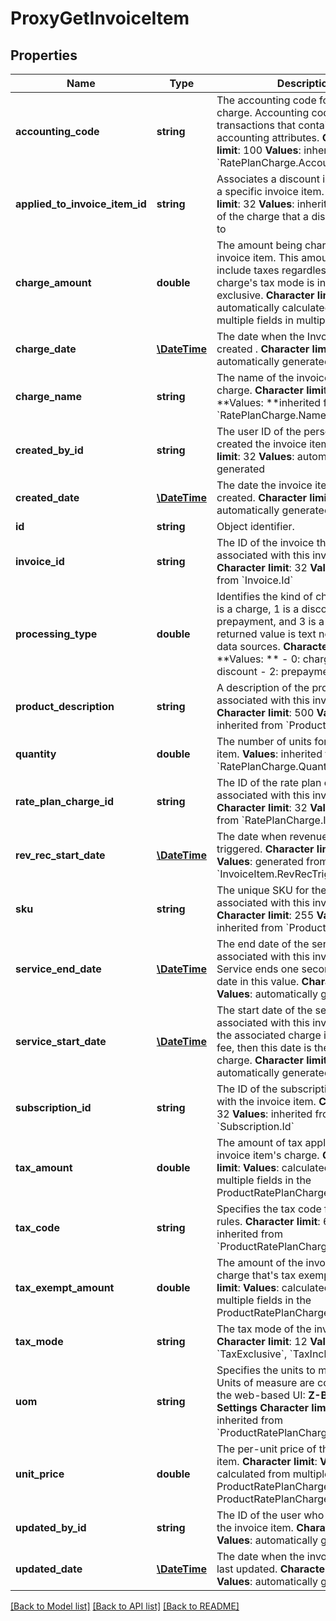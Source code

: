 # ProxyGetInvoiceItem

## Properties
Name | Type | Description | Notes
------------ | ------------- | ------------- | -------------
**accounting_code** | **string** | The accounting code for the item&#39;s charge. Accounting codes group transactions that contain similar accounting attributes. **Character limit**: 100 **Values**: inherited from &#x60;RatePlanCharge.AccountingCode&#x60; | [optional] 
**applied_to_invoice_item_id** | **string** | Associates a discount invoice item to a specific invoice item. **Character limit**: 32 **Values**: inherited from the ID of the charge that a discount applies to | [optional] 
**charge_amount** | **double** | The amount being charged for the invoice item. This amount doesn&#39;t include taxes regardless if the charge&#39;s tax mode is inclusive or exclusive. **Character limit**: **Values**: automatically calculated from multiple fields in multiple objects | [optional] 
**charge_date** | [**\DateTime**](\DateTime.md) | The date when the Invoice Item is created . **Character limit**: 29 **Values**: automatically generated | [optional] 
**charge_name** | **string** | The name of the invoice item&#39;s charge. **Character limi**t: 50 **Values: **inherited from &#x60;RatePlanCharge.Name&#x60; | [optional] 
**created_by_id** | **string** | The user ID of the person who created the invoice item. **Character limit**: 32 **Values**: automatically generated | [optional] 
**created_date** | [**\DateTime**](\DateTime.md) | The date the invoice item was created. **Character limit:** 29 **Values**: automatically generated | [optional] 
**id** | **string** | Object identifier. | [optional] 
**invoice_id** | **string** | The ID of the invoice that&#39;s associated with this invoice item. **Character limit**: 32 **Values**: inherited from &#x60;Invoice.Id&#x60; | [optional] 
**processing_type** | **double** | Identifies the kind of charge where 0 is a charge, 1 is a discount, 2 is a prepayment, and 3 is a tax. The returned value is text not decimal on data sources. **Character limit**: **Values: **  - 0: charge - 1: discount - 2: prepayment - 3: tax | [optional] 
**product_description** | **string** | A description of the product associated with this invoice item. **Character limit**: 500 **Values**: inherited from &#x60;Product.Description&#x60; | [optional] 
**quantity** | **double** | The number of units for this invoice item. **Values**: inherited from &#x60;RatePlanCharge.Quantity&#x60; | [optional] 
**rate_plan_charge_id** | **string** | The ID of the rate plan charge that&#39;s associated with this invoice item. **Character limit**: 32 **Values**: inherited from &#x60;RatePlanCharge.Id&#x60; | [optional] 
**rev_rec_start_date** | [**\DateTime**](Date.md) | The date when revenue recognition is triggered. **Character limit**: 29 **Values**: generated from &#x60;InvoiceItem.RevRecTriggerCondition&#x60; | [optional] 
**sku** | **string** | The unique SKU for the product associated with this invoice item. **Character limit**: 255 **Values**: inherited from &#x60;Product.SKU&#x60; | [optional] 
**service_end_date** | [**\DateTime**](Date.md) | The end date of the service period associated with this invoice item. Service ends one second before the date in this value. **Character limit**: 29 **Values**: automatically generated | [optional] 
**service_start_date** | [**\DateTime**](Date.md) | The start date of the service period associated with this invoice item. If the associated charge is a one-time fee, then this date is the date of that charge. **Character limit:** 29 **Values**: automatically generated | [optional] 
**subscription_id** | **string** | The ID of the subscription associated with the invoice item. **Character limit**: 32 **Values**: inherited from &#x60;Subscription.Id&#x60; | [optional] 
**tax_amount** | **double** | The amount of tax applied to the invoice item&#39;s charge. **Character limit**: **Values**: calculated from multiple fields in the ProductRatePlanCharge object | [optional] 
**tax_code** | **string** | Specifies the tax code for taxation rules. **Character limit**: 6 **Values**: inherited from &#x60;ProductRatePlanCharge.TaxCode&#x60; | [optional] 
**tax_exempt_amount** | **double** | The amount of the invoice item&#39;s charge that&#39;s tax exempt. **Character limit**: **Values**: calculated from multiple fields in the ProductRatePlanCharge object | [optional] 
**tax_mode** | **string** | The tax mode of the invoice item. **Character limit**: 12 **Values**: &#x60;TaxExclusive&#x60;, &#x60;TaxInclusive&#x60; | [optional] 
**uom** | **string** | Specifies the units to measure usage. Units of measure are configured in the web-based UI: **Z-Billing &gt; Settings** **Character limit**: **Values**: inherited from &#x60;ProductRatePlanCharge.UOM&#x60; | [optional] 
**unit_price** | **double** | The per-unit price of the invoice item. **Character limit**: **Values**: calculated from multiple fields in ProductRatePlanCharge and ProductRatePlanChargeTier objets | [optional] 
**updated_by_id** | **string** | The ID of the user who last updated the invoice item. **Character limit**: 32 **Values**: automatically generated | [optional] 
**updated_date** | [**\DateTime**](\DateTime.md) | The date when the invoice item was last updated. **Character limit**: 29 **Values**: automatically generated | [optional] 

[[Back to Model list]](../README.md#documentation-for-models) [[Back to API list]](../README.md#documentation-for-api-endpoints) [[Back to README]](../README.md)


